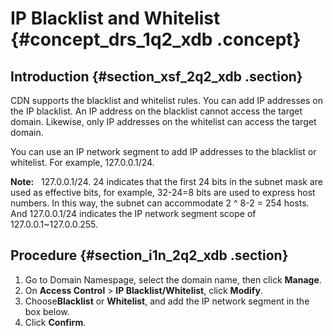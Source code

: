 # IP Blacklist and Whitelist {#concept_drs_1q2_xdb .concept}

## Introduction {#section_xsf_2q2_xdb .section}

CDN supports the blacklist and whitelist rules. You can add IP addresses on the IP blacklist. An IP address on the blacklist cannot access the target domain. Likewise, only IP addresses on the whitelist can access the target domain.

You can use an IP network segment to add IP addresses to the blacklist or whitelist. For example, 127.0.0.1/24.

**Note:**   127.0.0.1/24. 24 indicates that the first 24 bits in the subnet mask are used as effective bits, for example, 32-24=8 bits are used to express host numbers. In this way, the subnet can accommodate 2 ^ 8-2 = 254 hosts. And 127.0.0.1/24 indicates the IP network segment scope of 127.0.0.1~127.0.0.255.

## Procedure {#section_i1n_2q2_xdb .section}

1.  Go to Domain Namespage, select the domain name, then click **Manage**.
2.  On **Access Control** \> **IP Blacklist/Whitelist**, click **Modify**.
3.  Choose**Blacklist** or **Whitelist**, and add the IP network segment in the box below.
4.  Click **Confirm**.

